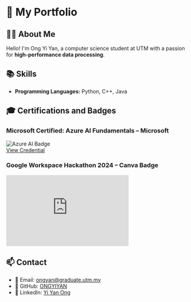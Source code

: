 # 🚀 My Portfolio  

## 👩‍💻 About Me  
Hello! I'm Ong Yi Yan, a computer science student at UTM with a passion for **high-performance data processing**.  

## 📚 Skills  
- **Programming Languages:** Python, C++, Java  

## 🎓 Certifications and Badges  
### **Microsoft Certified: Azure AI Fundamentals** – Microsoft  
![Azure AI Badge](images/azure-ai-badge.png)  
[View Credential](https://www.credly.com/badges/ad4ce4df-abb4-4269-82fb-fa8ef519cc0f/public_url)  

### **Google Workspace Hackathon 2024 – Canva Badge**  
<iframe src="https://api.badgr.io/public/assertions/M9ETufXTTMOVSlDhJkAkLg?embedVersion=1&amp;embedWidth=330&amp;embedHeight=191&amp;identity__email=oyiyan22%40gmail.com" title="Badge: GDSC Certified: Google Workspace Hackathon 2024" style="width: 330px; height: 191px; border: 0px;"></iframe>


## 📫 Contact  
- 📧 Email: ongyan@graduate.utm.my  
- 🔗 GitHub: [ONGYIYAN](https://github.com/ONGYIYAN)  
- 💼 LinkedIn: [Yi Yan Ong](https://www.linkedin.com/in/yi-yan-ong-970149263/)  
